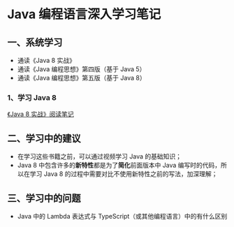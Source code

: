 # Java 编程语言深入学习笔记

## 一、系统学习

+ 通读《Java 8 实战》
+ 通读《Java 编程思想》第四版（基于 Java 5）
+ 通读《Java 编程思想》第五版（基于 Java 8）

### 1、学习 Java 8

[《Java 8 实战》阅读笔记]()

## 二、学习中的建议

+ 在学习这些书籍之前，可以通过视频学习 Java 的基础知识；
+ Java 8 中包含许多的**新特性**都是为了**简化**前面版本中 Java 编写时的代码，所以在学习 Java 8 的过程中需要对比不使用新特性之前的写法，加深理解；

## 三、学习中的问题

+ Java 中的 Lambda 表达式与 TypeScript（或其他编程语言）中的有什么区别

